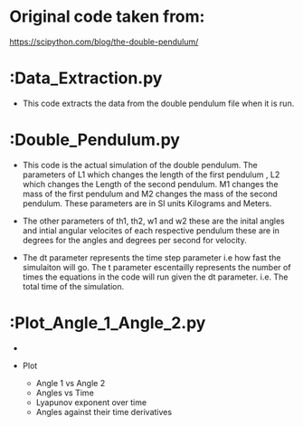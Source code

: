 # Original code taken from:
https://scipython.com/blog/the-double-pendulum/

# :Data_Extraction.py
* This code extracts the data from the double pendulum file when it is run. 

# :Double_Pendulum.py
* This code is the actual simulation of the double pendulum. The parameters of L1 which changes the length of the first pendulum , L2 which changes the Length of the second pendulum. M1 changes the mass of the first pendulum and M2 changes the mass of the second pendulum. These parameters are in SI units Kilograms and Meters.  
* The other parameters of th1, th2, w1 and w2 these are the inital angles and intial angular velocites of each respective pendulum these are in degrees for the angles and degrees per second for velocity.

* The dt parameter represents the time step parameter i.e how fast the simulaiton will go. The t parameter escentailly represents the number of times the equations in the code will run given the dt parameter. i.e. The total time of the simulation.

# :Plot_Angle_1_Angle_2.py
*


* Plot
    * Angle 1 vs Angle 2
    * Angles vs Time 
    * Lyapunov exponent over time
    * Angles against their time derivatives
